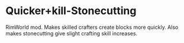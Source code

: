 # Quicker+kill-Stonecutting
RimWorld mod.
Makes skilled crafters create blocks more quickly. Also makes stonecutting give slight crafting skill increases.
